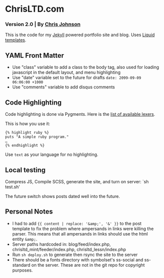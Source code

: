 # ChrisLTD.com
### Version 2.0 | By [Chris Johnson](http://chrisltd.com)

This is the code for my [Jekyll](https://github.com/mojombo/jekyll) powered portfolio site and blog. Uses [Liquid templates](https://github.com/shopify/liquid/wiki/liquid-for-designers).

## YAML Front Matter
* Use "class" variable to add a class to the body tag, also used for loading javascript in the default layout, and menu highlighting
* Use "date" variable set to the future for drafts `date: 2099-09-09 06:06:00 +1000`
* Use "comments" variable to add disqus comments

## Code Highlighting
Code highlighting is done via Pygments. Here is the [list of available lexers](http://pygments.org/docs/lexers/).

This is how you use it:
```
{% highlight ruby %}
puts "A simple ruby program."
…
{% endhighlight %}
```

Use `text` as your language for no highlighting.

## Local testing
Compress JS, Compile SCSS, generate the site, and turn on server: `sh test.sh'

The future switch shows posts dated well into the future.

## Personal Notes
* I had to add `{{ content | replace: '&amp;', '&' }}` to the post template to fix the problem where ampersands in links were killing the parser. This means that all ampersands in links should use the html entity `&amp;`.
* Server paths hardcoded in: blog/feed/index.php, chrisltd_mint/feeder/index.php, chrisltd_lessn/index.php
* Run `sh deploy.sh` to generate then rsync the site to the server
* There should be a fonts directory with symbolset's ss-social and ss-standard on the server. These are not in the git repo for copyright purposes.